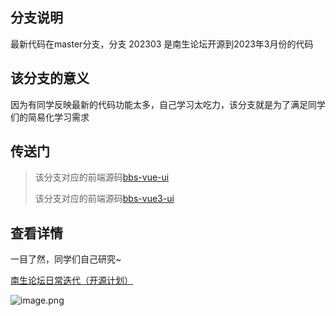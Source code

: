 ## 分支说明
最新代码在master分支，分支 202303 是南生论坛开源到2023年3月份的代码

## 该分支的意义
因为有同学反映最新的代码功能太多，自己学习太吃力，该分支就是为了满足同学们的简易化学习需求

## 传送门
> 该分支对应的前端源码[bbs-vue-ui](https://github.com/maliangnansheng/bbs-vue-ui/tree/202303)
> 
> 该分支对应的前端源码[bbs-vue3-ui](https://github.com/maliangnansheng/bbs-vue3-ui/tree/202303)

## 查看详情

一目了然，同学们自己研究~

[南生论坛日常迭代（开源计划）](https://bbs.nanshengbbs.top/detail/122)

![image.png](https://76.nanshengbbs.top/articlePicture/articlePicture-20240204222222116_image.png)
